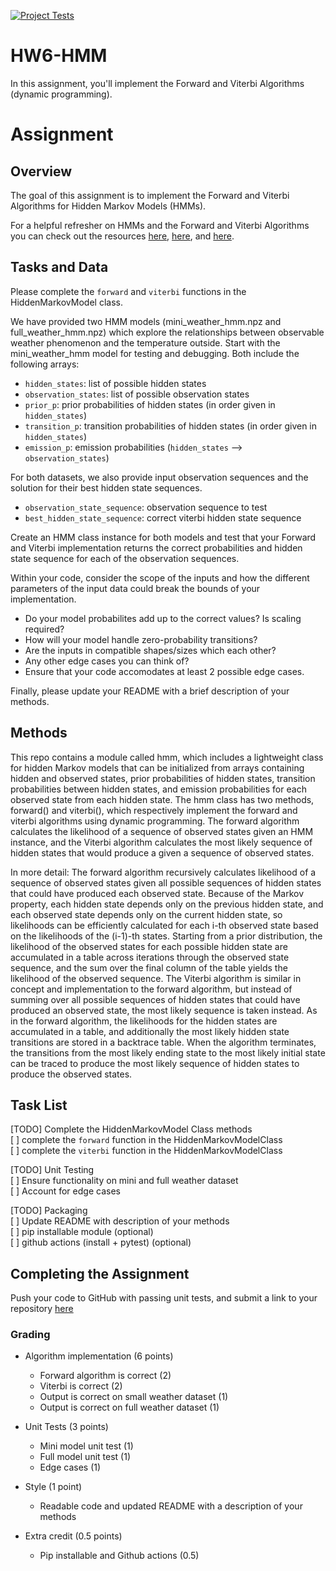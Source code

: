[![Project Tests](https://github.com/drumyerscough/HW6-HMM/actions/workflows/ci.yml/badge.svg)](https://github.com/drumyerscough/HW6-HMM/actions/workflows/ci.yml)

# HW6-HMM

In this assignment, you'll implement the Forward and Viterbi Algorithms (dynamic programming). 


# Assignment

## Overview 

The goal of this assignment is to implement the Forward and Viterbi Algorithms for Hidden Markov Models (HMMs).

For a helpful refresher on HMMs and the Forward and Viterbi Algorithms you can check out the resources [here](https://web.stanford.edu/~jurafsky/slp3/A.pdf), 
[here](https://towardsdatascience.com/markov-and-hidden-markov-model-3eec42298d75), and [here](https://pieriantraining.com/viterbi-algorithm-implementation-in-python-a-practical-guide/). 





## Tasks and Data 
Please complete the `forward` and `viterbi` functions in the HiddenMarkovModel class. 

We have provided two HMM models (mini_weather_hmm.npz and full_weather_hmm.npz) which explore the relationships between observable weather phenomenon and the temperature outside. Start with the mini_weather_hmm model for testing and debugging. Both include the following arrays:
* `hidden_states`: list of possible hidden states 
* `observation_states`: list of possible observation states 
* `prior_p`: prior probabilities of hidden states (in order given in `hidden_states`) 
* `transition_p`: transition probabilities of hidden states (in order given in `hidden_states`)
* `emission_p`: emission probabilities (`hidden_states` --> `observation_states`)



For both datasets, we also provide input observation sequences and the solution for their best hidden state sequences. 
 * `observation_state_sequence`: observation sequence to test 
* `best_hidden_state_sequence`: correct viterbi hidden state sequence 


Create an HMM class instance for both models and test that your Forward and Viterbi implementation returns the correct probabilities and hidden state sequence for each of the observation sequences.

Within your code, consider the scope of the inputs and how the different parameters of the input data could break the bounds of your implementation.
  * Do your model probabilites add up to the correct values? Is scaling required?
  * How will your model handle zero-probability transitions? 
  * Are the inputs in compatible shapes/sizes which each other? 
  * Any other edge cases you can think of?
  * Ensure that your code accomodates at least 2 possible edge cases. 

Finally, please update your README with a brief description of your methods. 

## Methods

This repo contains a module called hmm, which includes a lightweight class for hidden Markov models that can be initialized from arrays containing hidden and observed states, prior probabilities of hidden states, transition probabilities between hidden states, and emission probabilities for each observed state from each hidden state. The hmm class has two methods, forward() and viterbi(), which respectively implement the forward and viterbi algorithms using dynamic programming. The forward algorithm calculates the likelihood of a sequence of observed states given an HMM instance, and the Viterbi algorithm calculates the most likely sequence of hidden states that would produce a given a sequence of observed states.

In more detail:
The forward algorithm recursively calculates likelihood of a sequence of observed states given all possible sequences of hidden states that could have produced each observed state. Because of the Markov property, each hidden state depends only on the previous hidden state, and each observed state depends only on the current hidden state, so likelihoods can be efficiently calculated for each i-th observed state based on the likelihoods of the (i-1)-th states. Starting from a prior distribution, the likelihood of the observed states for each possible hidden state are accumulated in a table across iterations through the observed state sequence, and the sum over the final column of the table yields the likelihood of the observed sequence. The Viterbi algorithm is similar in concept and implementation to the forward algorithm, but instead of summing over all possible sequences of hidden states that could have produced an observed state, the most likely sequence is taken instead. As in the forward algorithm, the likelihoods for the hidden states are accumulated in a table, and additionally the most likely hidden state transitions are stored in a backtrace table. When the algorithm terminates, the transitions from the most likely ending state to the most likely initial state can be traced to produce the most likely sequence of hidden states to produce the observed states.


## Task List

[TODO] Complete the HiddenMarkovModel Class methods  <br>
  [ ] complete the `forward` function in the HiddenMarkovModelClass <br>
  [ ] complete the `viterbi` function in the HiddenMarkovModelClass <br>

[TODO] Unit Testing  <br>
  [ ] Ensure functionality on mini and full weather dataset <br>
  [ ] Account for edge cases 

[TODO] Packaging <br>
  [ ] Update README with description of your methods <br>
  [ ] pip installable module (optional)<br>
  [ ] github actions (install + pytest) (optional)


## Completing the Assignment 
Push your code to GitHub with passing unit tests, and submit a link to your repository [here](https://forms.gle/xw98ZVQjaJvZaAzSA)

### Grading 

* Algorithm implementation (6 points)
    * Forward algorithm is correct (2)
    * Viterbi is correct (2)
    * Output is correct on small weather dataset (1)
    * Output is correct on full weather dataset (1)

* Unit Tests (3 points)
    * Mini model unit test (1)
    * Full model unit test (1)
    * Edge cases (1)

* Style (1 point)
    * Readable code and updated README with a description of your methods 

* Extra credit (0.5 points)
    * Pip installable and Github actions (0.5)